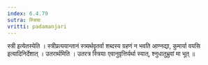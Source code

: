```yaml
---
index: 6.4.79
sutra: स्त्रियाः
vritti: padamanjari
---
```


  स्त्री इत्येतस्येति । स्त्रीप्रत्ययान्तानं स्त्र्यर्थवॄतर्वा शब्दस्य ग्रहणं न भवति आण्नद्या, कुमार्या वयसि इत्यादिनिर्देशात् । उतरार्थमिति । उतरत्र स्त्रियाः एवानुवृत्तिर्यर्था स्यात्, श्नुधातुभ्रुवां मा भूत् ॥